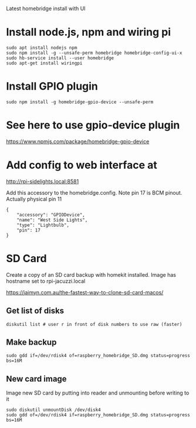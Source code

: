 Latest homebridge install with UI

# Install node.js, npm and wiring pi
```
sudo apt install nodejs npm 
sudo npm install -g --unsafe-perm homebridge homebridge-config-ui-x
sudo hb-service install --user homebridge
sudo apt-get install wiringpi
```

# Install GPIO plugin
```
sudo npm install -g homebridge-gpio-device --unsafe-perm
```

# See here to use gpio-device plugin
https://www.npmjs.com/package/homebridge-gpio-device

# Add config to web interface at
http://rpi-sidelights.local:8581

Add this accessory to the homebridge.config. Note pin 17 is BCM pinout. Actually physical pin 11
```
{
    "accessory": "GPIODevice",
    "name": "West Side Lights",
    "type": "Lightbulb",
    "pin": 17
} 
```
# SD Card
Create a copy of an SD card backup with homekit installed. Image has hostname set to rpi-jacuzzi.local

https://jaimyn.com.au/the-fastest-way-to-clone-sd-card-macos/

## Get list of disks
```
diskutil list # user r in front of disk numbers to use raw (faster)
```

## Make backup
```
sudo gdd if=/dev/rdisk4 of=raspberry_homebridge_SD.dmg status=progress bs=16M
```
## New card image
Image new SD card by putting into reader and unmounting before writing to it
```
sudo diskutil unmountDisk /dev/disk4
sudo gdd of=/dev/rdisk4 if=raspberry_homebridge_SD.dmg status=progress bs=16M
```
